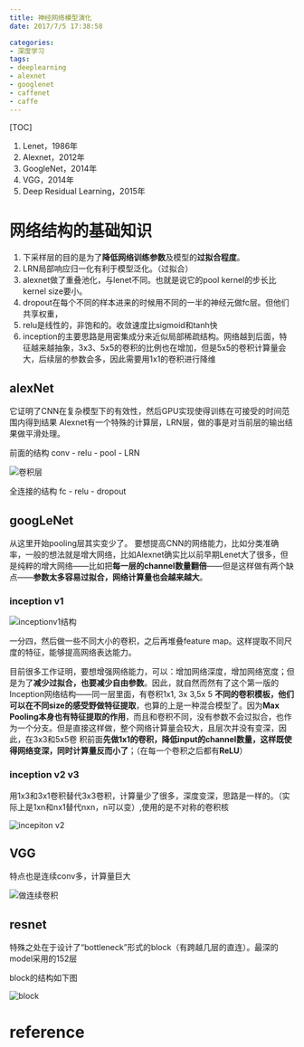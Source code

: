 ```yaml
---
title: 神经网络模型演化
date: 2017/7/5 17:38:58

categories:
- 深度学习
tags:
- deeplearning
- alexnet
- googlenet
- caffenet
- caffe
---
```

[TOC]

1. Lenet，1986年
2. Alexnet，2012年
3. GoogleNet，2014年
4. VGG，2014年
5. Deep Residual Learning，2015年


<!--more-->

<div class="github-widget" data-repo="DragonFive/python_cv_AI_ML"></div>


# 网络结构的基础知识
1. 下采样层的目的是为了**降低网络训练参数**及模型的**过拟合程度**。
2. LRN局部响应归一化有利于模型泛化。（过拟合）
3. alexnet做了重叠池化，与lenet不同。也就是说它的pool kernel的步长比kernel size要小。
4. dropout在每个不同的样本进来的时候用不同的一半的神经元做fc层。但他们共享权重，
5. relu是线性的，非饱和的。收敛速度比sigmoid和tanh快
6. inception的主要思路是用密集成分来近似局部稀疏结构。网络越到后面，特征越来越抽象，3x3、5x5的卷积的比例也在增加，但是5x5的卷积计算量会大，后续层的参数会多，因此需要用1x1的卷积进行降维

## alexNet

它证明了CNN在复杂模型下的有效性，然后GPU实现使得训练在可接受的时间范围内得到结果
Alexnet有一个特殊的计算层，LRN层，做的事是对当前层的输出结果做平滑处理。

前面的结构  conv - relu - pool - LRN

![卷积层][1]

全连接的结构 fc - relu - dropout


## googLeNet
从这里开始pooling层其实变少了。
要想提高CNN的网络能力，比如分类准确率，一般的想法就是增大网络，比如Alexnet确实比以前早期Lenet大了很多，但是纯粹的增大网络——比如把**每一层的channel数量翻倍**——但是这样做有两个缺点——**参数太多容易过拟合，网络计算量也会越来越大**。
### inception v1
![inceptionv1结构][2]

一分四，然后做一些不同大小的卷积，之后再堆叠feature map。这样提取不同尺度的特征，能够提高网络表达能力。

目前很多工作证明，要想增强网络能力，可以：增加网络深度，增加网络宽度；但是为了**减少过拟合，也要减少自由参数**。因此，就自然而然有了这个第一版的Inception网络结构——同一层里面，有卷积1x1, 3x 3,5x 5 **不同的卷积模板，他们可以在不同size的感受野做特征提取**，也算的上是一种混合模型了。因为**Max Pooling本身也有特征提取的作用**，而且和卷积不同，没有参数不会过拟合，也作为一个分支。但是直接这样做，整个网络计算量会较大，且层次并没有变深，因此，在3x3和5x5卷 积前面**先做1x1的卷积，降低input的channel数量，这样既使得网络变深，同时计算量反而小了**；（在每一个卷积之后都有**ReLU**）

### inception v2 v3

用1x3和3x1卷积替代3x3卷积，计算量少了很多，深度变深，思路是一样的。（实际上是1xn和nx1替代nxn，n可以变）,使用的是不对称的卷积核

![incepiton v2][3]



## VGG

特点也是连续conv多，计算量巨大

![做连续卷积][4]


## resnet

特殊之处在于设计了“bottleneck”形式的block（有跨越几层的直连）。最深的model采用的152层

block的结构如下图 

![block][5]

# reference


  [1]: https://www.github.com/DragonFive/CVBasicOp/raw/master/%E5%B0%8F%E4%B9%A6%E5%8C%A0/1502709541017.jpg
  [2]: https://www.github.com/DragonFive/CVBasicOp/raw/master/%E5%B0%8F%E4%B9%A6%E5%8C%A0/1502709248613.jpg
  [3]: https://www.github.com/DragonFive/CVBasicOp/raw/master/%E5%B0%8F%E4%B9%A6%E5%8C%A0/1502710845336.jpg
  [4]: https://www.github.com/DragonFive/CVBasicOp/raw/master/%E5%B0%8F%E4%B9%A6%E5%8C%A0/1502710007686.jpg
  [5]: https://www.github.com/DragonFive/CVBasicOp/raw/master/%E5%B0%8F%E4%B9%A6%E5%8C%A0/1502710123203.jpg